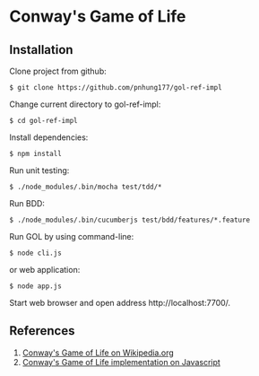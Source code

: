 Conway's Game of Life
=====================

## Installation

Clone project from github:

```
$ git clone https://github.com/pnhung177/gol-ref-impl
```

Change current directory to gol-ref-impl:

```
$ cd gol-ref-impl
```

Install dependencies:

```
$ npm install
```

Run unit testing:

```
$ ./node_modules/.bin/mocha test/tdd/*
```

Run BDD:

```shell
$ ./node_modules/.bin/cucumberjs test/bdd/features/*.feature
```

Run GOL by using command-line:

```
$ node cli.js
```

or web application:

```
$ node app.js
```

Start web browser and open address http://localhost:7700/.

## References

1. [Conway's Game of Life on Wikipedia.org][Wikipedia: Conway's_Game_of_Life]
1. [Conway's Game of Life implementation on Javascript][javascript-game-of-life]

[Wikipedia: Conway's_Game_of_Life]: https://en.wikipedia.org/wiki/Conway's_Game_of_Life
[javascript-game-of-life]: http://pmav.eu/stuff/javascript-game-of-life-v3.1.1/
